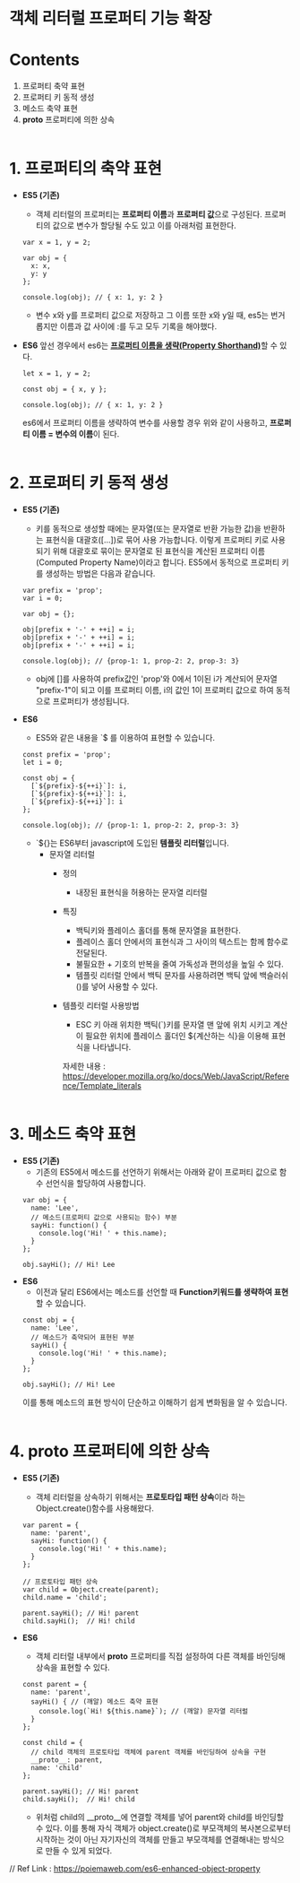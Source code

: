 # 객체 리터럴 프로퍼티 기능 확장
# Contents
  1. 프로퍼티 축약 표현
  2. 프로퍼티 키 동적 생성
  3. 메소드 축약 표현
  4. __proto__ 프로퍼티에 의한 상속
<br><br>

# 1. 프로퍼티의 축약 표현
  - <b>ES5 (기존)</b>
    - 객체 리터럴의 프로퍼티는 <b>프로퍼티 이름</b>과 <b>프로퍼티 값</b>으로 구성된다.
    프로퍼티의 값으로 변수가 할당될 수도 있고 이를 아래처럼 표현한다.
    ```
    var x = 1, y = 2;

    var obj = {
      x: x,
      y: y
    };

    console.log(obj); // { x: 1, y: 2 }
    ```
    - 변수 x와 y를 프로퍼티 값으로 저장하고 그 이름 또한 x와 y일 때, es5는 번거롭지만 이름과 값 사이에 :를 두고 모두 기록을 해야했다.
    
    
  - <b>ES6</b>
    앞선 경우에서 es6는 <b><u>프로퍼티 이름을 생략(Property Shorthand)</u></b>할 수 있다.
    ```
    let x = 1, y = 2;

    const obj = { x, y };

    console.log(obj); // { x: 1, y: 2 }
    ```
    es6에서 프로퍼티 이름을 생략하여 변수를 사용할 경우 위와 같이 사용하고, <b>프로퍼티 이름 = 변수의 이름</b>이 된다.
<br><br>    
    
  
# 2. 프로퍼티 키 동적 생성
  - <b>ES5 (기존)</b>
    - 키를 동적으로 생성할 때에는 문자열(또는 문자열로 반환 가능한 값)을 반환하는 표현식을 대괄호([...])로 묶어 사용 가능합니다. 이렇게 프로퍼티 키로 사용되기 위해 대괄호로 묶이는 문자열로 된 표현식을 </b>계산된 프로퍼티 이름(Computed Property Name)</b>이라고 합니다. ES5에서 동적으로 프로퍼티 키를 생성하는 방법은 다음과 같습니다.
    ```
    var prefix = 'prop';
    var i = 0;

    var obj = {};

    obj[prefix + '-' + ++i] = i; 
    obj[prefix + '-' + ++i] = i;
    obj[prefix + '-' + ++i] = i;

    console.log(obj); // {prop-1: 1, prop-2: 2, prop-3: 3}
    ```
    - obj에 []를 사용하여 prefix값인 'prop'와 0에서 1이된 i가 계산되어 문자열 "prefix-1"이 되고 이를 프로퍼티 이름, i의 값인 1이 프로퍼티 값으로 하여 동적으로 프로퍼티가 생성됩니다.
    
  - <b>ES6</b>
    - ES5와 같은 내용을 `$ 를 이용하여 표현할 수 있습니다. 
    ```
    const prefix = 'prop';
    let i = 0;

    const obj = {
      [`${prefix}-${++i}`]: i,
      [`${prefix}-${++i}`]: i,
      [`${prefix}-${++i}`]: i
    };

    console.log(obj); // {prop-1: 1, prop-2: 2, prop-3: 3}
    ```
    - \`${}는 ES6부터 javascript에 도입된 <b>템플릿 리터럴</b>입니다.
      - 문자열 리터럴
        - 정의
          * 내장된 표현식을 허용하는 문자열 리터럴
          
        - 특징
          * 백틱키와 플레이스 홀더를 통해 문자열을 표현한다.
          * 플레이스 홀더 안에서의 표현식과 그 사이의 텍스트는 함께 함수로 전달된다.
          * 불필요한 + 기호의 반복을 줄여 가독성과 편의성을 높일 수 있다.
          * 템플릿 리터럴 안에서 백틱 문자를 사용하려면 백틱 앞에 백슬러쉬(\)를 넣어 사용할 수 있다.
          
        - 템플릿 리터럴 사용방법
          * ESC 키 아래 위치한 백틱(\`)키를 문자열 맨 앞에 위치 시키고 계산이 필요한 위치에 플레이스 홀더인 ${계산하는 식}을 이용해 표현식을 나타냅니다. 
          
          자세한 내용 : https://developer.mozilla.org/ko/docs/Web/JavaScript/Reference/Template_literals
<br><br>    
    
  
# 3. 메소드 축약 표현
  - <b>ES5 (기존)</b>
    - 기존의 ES5에서 메소드를 선언하기 위해서는 아래와 같이 프로퍼티 값으로 함수 선언식을 할당하여 사용합니다.
    ```
    var obj = {
      name: 'Lee',
      // 메소드(프로퍼티 값으로 사용되는 함수) 부분
      sayHi: function() { 
        console.log('Hi! ' + this.name);
      }
    };

    obj.sayHi(); // Hi! Lee
    ```
  - <b>ES6</b>
    - 이전과 달리 ES6에서는 메소드를 선언할 때 <b>Function키워드를 생략하여 표현</b>할 수 있습니다.
    ```
    const obj = {
      name: 'Lee',
      // 메소드가 축약되어 표현된 부분
      sayHi() {
        console.log('Hi! ' + this.name);
      }
    };

    obj.sayHi(); // Hi! Lee
    ```
    이를 통해 메소드의 표현 방식이 단순하고 이해하기 쉽게 변화됨을 알 수 있습니다.
<br><br>    
    
  
# 4. __proto__ 프로퍼티에 의한 상속
  - <b>ES5 (기존)</b>
    - 객체 리터럴을 상속하기 위해서는 <b>프로토타입 패턴 상속</b>이라 하는 Object.create()함수를 사용해왔다. 
    ```
    var parent = {
      name: 'parent',
      sayHi: function() {
        console.log('Hi! ' + this.name);
      }
    };

    // 프로토타입 패턴 상속
    var child = Object.create(parent); 
    child.name = 'child';

    parent.sayHi(); // Hi! parent
    child.sayHi();  // Hi! child
    ```
    
  - <b>ES6</b>
    - 객체 리터럴 내부에서 __proto__ 프로퍼티를 직접 설정하여 다른 객체를 바인딩해 상속을 표현할 수 있다.
    ```
    const parent = {
      name: 'parent',
      sayHi() { // (깨알) 메소드 축약 표현
        console.log(`Hi! ${this.name}`); // (깨알) 문자열 리터럴
      }
    };

    const child = {
      // child 객체의 프로토타입 객체에 parent 객체를 바인딩하여 상속을 구현
      __proto__: parent,
      name: 'child'
    };

    parent.sayHi(); // Hi! parent
    child.sayHi();  // Hi! child
    ```
    - 위처럼 child의 __proto__에 연결할 객체를 넣어 parent와 child를 바인딩할 수 있다. 이를 통해 자식 객체가 object.create()로 부모객체의 복사본으로부터 시작하는 것이 아닌 자기자신의 객체를 만들고 부모객체를 연결해내는 방식으로 만들 수 있게 되었다.

// Ref Link : https://poiemaweb.com/es6-enhanced-object-property
<br><br>

